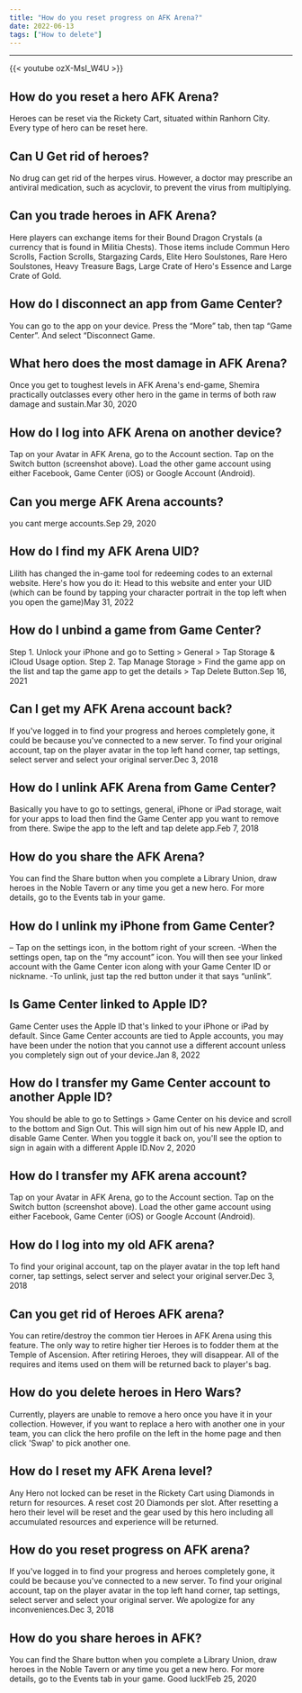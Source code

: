 ```yaml
---
title: "How do you reset progress on AFK Arena?"
date: 2022-06-13
tags: ["How to delete"]
---
```


---
{{< youtube ozX-MsI_W4U >}}
## How do you reset a hero AFK Arena?
Heroes can be reset via the Rickety Cart, situated within Ranhorn City. Every type of hero can be reset here.

## Can U Get rid of heroes?
No drug can get rid of the herpes virus. However, a doctor may prescribe an antiviral medication, such as acyclovir, to prevent the virus from multiplying.

## Can you trade heroes in AFK Arena?
Here players can exchange items for their Bound Dragon Crystals (a currency that is found in Militia Chests). Those items include Commun Hero Scrolls, Faction Scrolls, Stargazing Cards, Elite Hero Soulstones, Rare Hero Soulstones, Heavy Treasure Bags, Large Crate of Hero's Essence and Large Crate of Gold.

## How do I disconnect an app from Game Center?
You can go to the app on your device. Press the “More” tab, then tap “Game Center”. And select “Disconnect Game.

## What hero does the most damage in AFK Arena?
Once you get to toughest levels in AFK Arena's end-game, Shemira practically outclasses every other hero in the game in terms of both raw damage and sustain.Mar 30, 2020

## How do I log into AFK Arena on another device?
Tap on your Avatar in AFK Arena, go to the Account section. Tap on the Switch button (screenshot above). Load the other game account using either Facebook, Game Center (iOS) or Google Account (Android).

## Can you merge AFK Arena accounts?
you cant merge accounts.Sep 29, 2020

## How do I find my AFK Arena UID?
Lilith has changed the in-game tool for redeeming codes to an external website. Here's how you do it: Head to this website and enter your UID (which can be found by tapping your character portrait in the top left when you open the game)May 31, 2022

## How do I unbind a game from Game Center?
Step 1. Unlock your iPhone and go to Setting > General > Tap Storage & iCloud Usage option. Step 2. Tap Manage Storage > Find the game app on the list and tap the game app to get the details > Tap Delete Button.Sep 16, 2021

## Can I get my AFK Arena account back?
If you've logged in to find your progress and heroes completely gone, it could be because you've connected to a new server. To find your original account, tap on the player avatar in the top left hand corner, tap settings, select server and select your original server.Dec 3, 2018

## How do I unlink AFK Arena from Game Center?
Basically you have to go to settings, general, iPhone or iPad storage, wait for your apps to load then find the Game Center app you want to remove from there. Swipe the app to the left and tap delete app.Feb 7, 2018

## How do you share the AFK Arena?
You can find the Share button when you complete a Library Union, draw heroes in the Noble Tavern or any time you get a new hero. For more details, go to the Events tab in your game.

## How do I unlink my iPhone from Game Center?
– Tap on the settings icon, in the bottom right of your screen. -When the settings open, tap on the “my account” icon. You will then see your linked account with the Game Center icon along with your Game Center ID or nickname. -To unlink, just tap the red button under it that says “unlink”.

## Is Game Center linked to Apple ID?
Game Center uses the Apple ID that's linked to your iPhone or iPad by default. Since Game Center accounts are tied to Apple accounts, you may have been under the notion that you cannot use a different account unless you completely sign out of your device.Jan 8, 2022

## How do I transfer my Game Center account to another Apple ID?
You should be able to go to Settings > Game Center on his device and scroll to the bottom and Sign Out. This will sign him out of his new Apple ID, and disable Game Center. When you toggle it back on, you'll see the option to sign in again with a different Apple ID.Nov 2, 2020

## How do I transfer my AFK arena account?
Tap on your Avatar in AFK Arena, go to the Account section. Tap on the Switch button (screenshot above). Load the other game account using either Facebook, Game Center (iOS) or Google Account (Android).

## How do I log into my old AFK arena?
To find your original account, tap on the player avatar in the top left hand corner, tap settings, select server and select your original server.Dec 3, 2018

## Can you get rid of Heroes AFK arena?
You can retire/destroy the common tier Heroes in AFK Arena using this feature. The only way to retire higher tier Heroes is to fodder them at the Temple of Ascension. After retiring Heroes, they will disappear. All of the requires and items used on them will be returned back to player's bag.

## How do you delete heroes in Hero Wars?
Currently, players are unable to remove a hero once you have it in your collection. However, if you want to replace a hero with another one in your team, you can click the hero profile on the left in the home page and then click 'Swap' to pick another one.

## How do I reset my AFK Arena level?
Any Hero not locked can be reset in the Rickety Cart using Diamonds in return for resources. A reset cost 20 Diamonds per slot. After resetting a hero their level will be reset and the gear used by this hero including all accumulated resources and experience will be returned.

## How do you reset progress on AFK arena?
If you've logged in to find your progress and heroes completely gone, it could be because you've connected to a new server. To find your original account, tap on the player avatar in the top left hand corner, tap settings, select server and select your original server. We apologize for any inconveniences.Dec 3, 2018

## How do you share heroes in AFK?
You can find the Share button when you complete a Library Union, draw heroes in the Noble Tavern or any time you get a new hero. For more details, go to the Events tab in your game. Good luck!Feb 25, 2020

